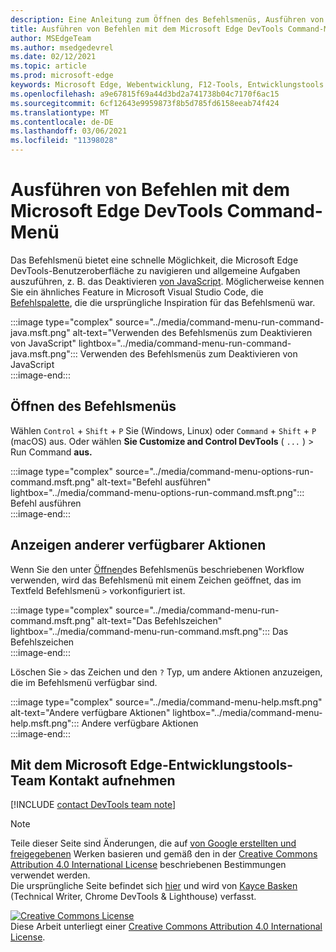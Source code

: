 ```yaml
---
description: Eine Anleitung zum Öffnen des Befehlsmenüs, Ausführen von Befehlen, Überprüfen anderer Aktionen und vieles mehr.
title: Ausführen von Befehlen mit dem Microsoft Edge DevTools Command-Menü
author: MSEdgeTeam
ms.author: msedgedevrel
ms.date: 02/12/2021
ms.topic: article
ms.prod: microsoft-edge
keywords: Microsoft Edge, Webentwicklung, F12-Tools, Entwicklungstools
ms.openlocfilehash: a9e67815f69a44d3bd2a741738b04c7170f6ac15
ms.sourcegitcommit: 6cf12643e9959873f8b5d785fd6158eeab74f424
ms.translationtype: MT
ms.contentlocale: de-DE
ms.lasthandoff: 03/06/2021
ms.locfileid: "11398028"
---
```

<!-- Copyright Kayce Basques 

   Licensed under the Apache License, Version 2.0 (the "License");
   you may not use this file except in compliance with the License.
   You may obtain a copy of the License at

       https://www.apache.org/licenses/LICENSE-2.0

   Unless required by applicable law or agreed to in writing, software
   distributed under the License is distributed on an "AS IS" BASIS,
   WITHOUT WARRANTIES OR CONDITIONS OF ANY KIND, either express or implied.
   See the License for the specific language governing permissions and
   limitations under the License.  -->  

# <a name="run-commands-with-the-microsoft-edge-devtools-command-menu"></a>Ausführen von Befehlen mit dem Microsoft Edge DevTools Command-Menü  

Das Befehlsmenü bietet eine schnelle Möglichkeit, die Microsoft Edge DevTools-Benutzeroberfläche zu navigieren und allgemeine Aufgaben auszuführen, z. B. das Deaktivieren [von JavaScript][JavascriptDisable].  Möglicherweise kennen Sie ein ähnliches Feature in Microsoft Visual Studio Code, die [Befehlspalette][VisualStudioCodeUICommandPalette], die die ursprüngliche Inspiration für das Befehlsmenü war.  

:::image type="complex" source="../media/command-menu-run-command-java.msft.png" alt-text="Verwenden des Befehlsmenüs zum Deaktivieren von JavaScript" lightbox="../media/command-menu-run-command-java.msft.png":::
   Verwenden des Befehlsmenüs zum Deaktivieren von JavaScript  
:::image-end:::  

## <a name="open-the-command-menu"></a>Öffnen des Befehlsmenüs  

Wählen `Control` + `Shift` + `P` Sie \(Windows, Linux\) oder `Command` + `Shift` + `P` \(macOS\) aus. Oder wählen **Sie Customize and Control DevTools** \( `...` \) > Run Command **aus.**  

:::image type="complex" source="../media/command-menu-options-run-command.msft.png" alt-text="Befehl ausführen" lightbox="../media/command-menu-options-run-command.msft.png":::
   Befehl ausführen  
:::image-end:::  

## <a name="display-other-available-actions"></a>Anzeigen anderer verfügbarer Aktionen  

Wenn Sie den unter [Öffnen](#open-the-command-menu)des Befehlsmenüs beschriebenen Workflow verwenden, wird das Befehlsmenü mit einem Zeichen geöffnet, das im Textfeld Befehlsmenü `>` vorkonfiguriert ist.  

:::image type="complex" source="../media/command-menu-run-command.msft.png" alt-text="Das Befehlszeichen" lightbox="../media/command-menu-run-command.msft.png":::
   Das Befehlszeichen  
:::image-end:::  

Löschen Sie `>` das Zeichen und den `?` Typ, um andere Aktionen anzuzeigen, die im Befehlsmenü verfügbar sind.  

:::image type="complex" source="../media/command-menu-help.msft.png" alt-text="Andere verfügbare Aktionen" lightbox="../media/command-menu-help.msft.png":::
   Andere verfügbare Aktionen  
:::image-end:::  

## <a name="getting-in-touch-with-the-microsoft-edge-devtools-team"></a>Mit dem Microsoft Edge-Entwicklungstools-Team Kontakt aufnehmen  

[!INCLUDE [contact DevTools team note](../includes/contact-devtools-team-note.md)]  

<!-- links -->  

[JavascriptDisable]: ../javascript/disable.md "Deaktivieren von JavaScript mit Microsoft Edge DevTools | Microsoft Docs"  

[VisualStudioCodeUICommandPalette]: https://code.visualstudio.com/docs/getstarted/userinterface#_command-palette "Befehlspalette – Visual Studio Codebenutzeroberfläche"  

> [!NOTE]
> Teile dieser Seite sind Änderungen, die auf [von Google erstellten und freigegebenen][GoogleSitePolicies] Werken basieren und gemäß den in der [Creative Commons Attribution 4.0 International License][CCA4IL] beschriebenen Bestimmungen verwendet werden.  
> Die ursprüngliche Seite befindet sich [hier](https://developers.google.com/web/tools/chrome-devtools/command-menu/index) und wird von [Kayce Basken][KayceBasques] \(Technical Writer, Chrome DevTools \& Lighthouse\) verfasst.  

[![Creative Commons License][CCby4Image]][CCA4IL]  
Diese Arbeit unterliegt einer [Creative Commons Attribution 4.0 International License][CCA4IL].  

[CCA4IL]: https://creativecommons.org/licenses/by/4.0  
[CCby4Image]: https://i.creativecommons.org/l/by/4.0/88x31.png  
[GoogleSitePolicies]: https://developers.google.com/terms/site-policies  
[KayceBasques]: https://developers.google.com/web/resources/contributors/kaycebasques  
